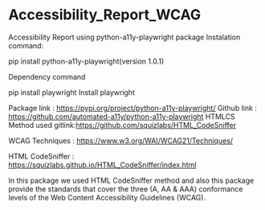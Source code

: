# Accessibility_Report_WCAG
Accessibility Report using python-a11y-playwright package
Instalation command:


pip install python-a11y-playwright(version 1.0.1)

Dependency command

pip install playwright
Install playwright

Package link : https://pypi.org/project/python-a11y-playwright/
Github link : https://github.com/automated-a11y/python-a11y-playwright
HTMLCS Method used gitlink:https://github.com/squizlabs/HTML_CodeSniffer


WCAG Techniques : https://www.w3.org/WAI/WCAG21/Techniques/

HTML CodeSniffer : https://squizlabs.github.io/HTML_CodeSniffer/index.html


In this package we used HTML CodeSniffer method and also this package provide the standards that cover the three (A, AA & AAA) conformance levels of the Web Content Accessibility Guidelines (WCAG).


